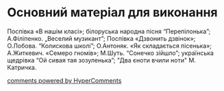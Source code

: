 <div id="hypercomments_widget" class="js-hypercomments-widget invisible"></div>


# Основний матеріал для виконання

Поспівка «В нашім класі»; білоруська народна пісня “Перепілонька”; А.Філіпенко. „Веселий музикант”;  Поспівка  «Дзвонить дзвінок»; О.Лобова. “Колискова школі”; О.Антоняк. «Як складається пісенька»; А.Житкевич. «Семеро гномів»; М.Шуть. “Сонечко зійшло”; українська щедрівка “Ой сивая тая зозуленька”; "Два єноти вчили ноти" М. Катричка. 

<div class="js-hypercomments-container">
    <a href="http://hypercomments.com" class="hc-link" title="comments widget">comments powered by HyperComments</a>
</div>